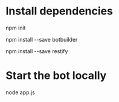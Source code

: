 # Install dependencies 
npm init

npm install --save botbuilder

npm install --save restify

# Start the bot locally
node app.js
